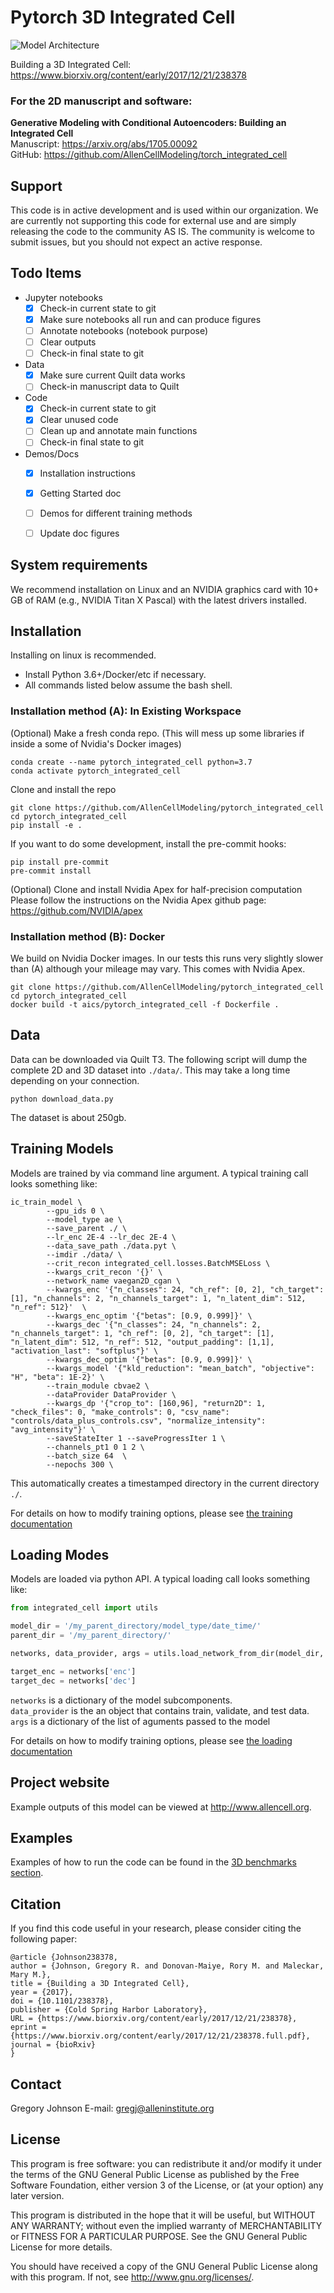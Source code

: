 Pytorch 3D Integrated Cell
===============================

![Model Architecture](doc/images/model_arch.png?raw=true "Model Architecture")

Building a 3D Integrated Cell: https://www.biorxiv.org/content/early/2017/12/21/238378

### For the 2D manuscript and software:  

**Generative Modeling with Conditional Autoencoders: Building an Integrated Cell**  
Manuscript: https://arxiv.org/abs/1705.00092  
GitHub: https://github.com/AllenCellModeling/torch_integrated_cell 

## Support

This code is in active development and is used within our organization. We are currently not supporting this code for external use and are simply releasing the code to the community AS IS. The community is welcome to submit issues, but you should not expect an active response.

## Todo Items
 - Jupyter notebooks  
    - [x] Check-in current state to git
    - [x] Make sure notebooks all run and can produce figures
    - [ ] Annotate notebooks (notebook purpose)
    - [ ] Clear outputs
    - [ ] Check-in final state to git
    
- Data
    - [x] Make sure current Quilt data works
    - [ ] Check-in manuscript data to Quilt

- Code 
    - [x] Check-in current state to git
    - [x] Clear unused code
    - [ ] Clean up and annotate main functions
    - [ ] Check-in final state to git

- Demos/Docs
    - [x] Installation instructions
    - [x] Getting Started doc
    - [ ] Demos for different training methods
    - [ ] Update doc figures


## System requirements

We recommend installation on Linux and an NVIDIA graphics card with 10+ GB of RAM (e.g., NVIDIA Titan X Pascal) with the latest drivers installed.

## Installation

Installing on linux is recommended.

- Install Python 3.6+/Docker/etc if necessary.
- All commands listed below assume the bash shell.

### **Installation method (A): In Existing Workspace**
(Optional) Make a fresh conda repo. (This will mess up some libraries if inside a some of Nvidia's Docker images)
```shell
conda create --name pytorch_integrated_cell python=3.7
conda activate pytorch_integrated_cell
```
Clone and install the repo
```shell
git clone https://github.com/AllenCellModeling/pytorch_integrated_cell
cd pytorch_integrated_cell
pip install -e .
```

If you want to do some development, install the pre-commit hooks:
```shell
pip install pre-commit
pre-commit install
```

(Optional) Clone and install Nvidia Apex for half-precision computation
Please follow the instructions on the Nvidia Apex github page:
https://github.com/NVIDIA/apex

### **Installation method (B): Docker**
We build on Nvidia Docker images. In our tests this runs very slightly slower than (A) although your mileage may vary. This comes with Nvidia Apex.
```shell
git clone https://github.com/AllenCellModeling/pytorch_integrated_cell
cd pytorch_integrated_cell
docker build -t aics/pytorch_integrated_cell -f Dockerfile .
```

## Data
Data can be downloaded via Quilt T3. The following script will dump the complete 2D and 3D dataset into `./data/`. This may take a long time depending on your connection.
```shell
python download_data.py
```
The dataset is about 250gb.

## Training Models
Models are trained by via command line argument. A typical training call looks something like:
```shell
ic_train_model \
        --gpu_ids 0 \
        --model_type ae \
        --save_parent ./ \
        --lr_enc 2E-4 --lr_dec 2E-4 \
        --data_save_path ./data.pyt \
		--imdir ./data/ \
        --crit_recon integrated_cell.losses.BatchMSELoss \
        --kwargs_crit_recon '{}' \
        --network_name vaegan2D_cgan \
        --kwargs_enc '{"n_classes": 24, "ch_ref": [0, 2], "ch_target": [1], "n_channels": 2, "n_channels_target": 1, "n_latent_dim": 512, "n_ref": 512}'  \
        --kwargs_enc_optim '{"betas": [0.9, 0.999]}' \
        --kwargs_dec '{"n_classes": 24, "n_channels": 2, "n_channels_target": 1, "ch_ref": [0, 2], "ch_target": [1], "n_latent_dim": 512, "n_ref": 512, "output_padding": [1,1], "activation_last": "softplus"}' \
        --kwargs_dec_optim '{"betas": [0.9, 0.999]}' \
        --kwargs_model '{"kld_reduction": "mean_batch", "objective": "H", "beta": 1E-2}' \
        --train_module cbvae2 \
        --dataProvider DataProvider \
        --kwargs_dp '{"crop_to": [160,96], "return2D": 1, "check_files": 0, "make_controls": 0, "csv_name": "controls/data_plus_controls.csv", "normalize_intensity": "avg_intensity"}' \
        --saveStateIter 1 --saveProgressIter 1 \
        --channels_pt1 0 1 2 \
        --batch_size 64  \
        --nepochs 300 \
```

This automatically creates a timestamped directory in the current directory `./`. 

For details on how to modify training options, please see [the training documentation](doc/training.md)

## Loading Modes
Models are loaded via python API. A typical loading call looks something like:
```python
from integrated_cell import utils

model_dir = '/my_parent_directory/model_type/date_time/'
parent_dir = '/my_parent_directory/'

networks, data_provider, args = utils.load_network_from_dir(model_dir, parent_dir)

target_enc = networks['enc']
target_dec = networks['dec']

```

`networks` is a dictionary of the model subcomponents.  
`data_provider` is the an object that contains train, validate, and test data.  
`args` is a dictionary of the list of aguments passed to the model

For details on how to modify training options, please see [the loading documentation](doc/loading.md)



## Project website
Example outputs of this model can be viewed at http://www.allencell.org.

## Examples ##
Examples of how to run the code can be found in the [3D benchmarks section](doc/benchmarks.md).

## Citation
If you find this code useful in your research, please consider citing the following paper:

    @article {Johnson238378,
	author = {Johnson, Gregory R. and Donovan-Maiye, Rory M. and Maleckar, Mary M.},
	title = {Building a 3D Integrated Cell},
	year = {2017},
	doi = {10.1101/238378},
	publisher = {Cold Spring Harbor Laboratory},
	URL = {https://www.biorxiv.org/content/early/2017/12/21/238378},
	eprint = {https://www.biorxiv.org/content/early/2017/12/21/238378.full.pdf},
	journal = {bioRxiv}
    }
			
## Contact
Gregory Johnson
E-mail: gregj@alleninstitute.org

## License
This program is free software: you can redistribute it and/or modify
it under the terms of the GNU General Public License as published by
the Free Software Foundation, either version 3 of the License, or
(at your option) any later version.

This program is distributed in the hope that it will be useful,
but WITHOUT ANY WARRANTY; without even the implied warranty of
MERCHANTABILITY or FITNESS FOR A PARTICULAR PURPOSE.  See the
GNU General Public License for more details.

You should have received a copy of the GNU General Public License
along with this program.  If not, see <http://www.gnu.org/licenses/>.
